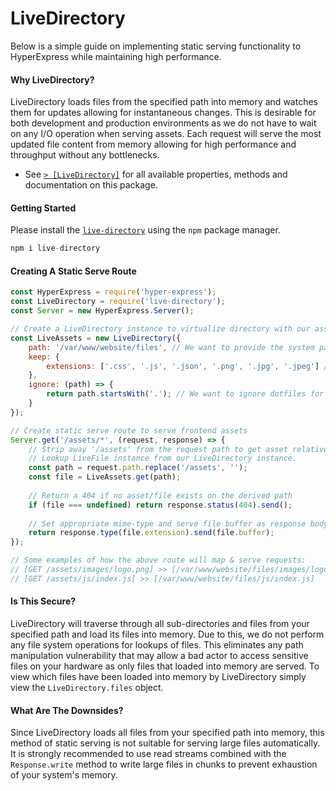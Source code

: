 # LiveDirectory
Below is a simple guide on implementing static serving functionality to HyperExpress while maintaining high performance.

#### Why LiveDirectory?
LiveDirectory loads files from the specified path into memory and watches them for updates allowing for instantaneous changes. This is desirable for both development and production environments as we do not have to wait on any I/O operation when serving assets. Each request will serve the most updated file content from memory allowing for high performance and throughput without any bottlenecks.
- See [`> [LiveDirectory]`](./docs/LiveDirectory.md) for all available properties, methods and documentation on this package.

#### Getting Started
Please install the [`live-directory`](https://github.com/kartikk221/live-directory) using the `npm` package manager.
```js
npm i live-directory
```

#### Creating A Static Serve Route
```js
const HyperExpress = require('hyper-express');
const LiveDirectory = require('live-directory');
const Server = new HyperExpress.Server();

// Create a LiveDirectory instance to virtualize directory with our assets
const LiveAssets = new LiveDirectory({
    path: '/var/www/website/files', // We want to provide the system path to the folder. Avoid using relative paths.
    keep: {
        extensions: ['.css', '.js', '.json', '.png', '.jpg', '.jpeg'] // We only want to serve files with these extensions
    },
    ignore: (path) => {
        return path.startsWith('.'); // We want to ignore dotfiles for safety
    }
});

// Create static serve route to serve frontend assets
Server.get('/assets/*', (request, response) => {
    // Strip away '/assets' from the request path to get asset relative path
    // Lookup LiveFile instance from our LiveDirectory instance.
    const path = request.path.replace('/assets', '');
    const file = LiveAssets.get(path);
    
    // Return a 404 if no asset/file exists on the derived path
    if (file === undefined) return response.status(404).send();
    
    // Set appropriate mime-type and serve file buffer as response body
    return response.type(file.extension).send(file.buffer);
});

// Some examples of how the above route will map & serve requests:
// [GET /assets/images/logo.png] >> [/var/www/website/files/images/logo.png]
// [GET /assets/js/index.js] >> [/var/www/website/files/js/index.js]
```

#### Is This Secure?
LiveDirectory will traverse through all sub-directories and files from your specified path and load its files into memory. Due to this, we do not perform any file system operations for lookups of files. This eliminates any path manipulation vulnerability that may allow a bad actor to access sensitive files on your hardware as only files that loaded into memory are served. To view which files have been loaded into memory by LiveDirectory simply view the `LiveDirectory.files` object.

#### What Are The Downsides?
Since LiveDirectory loads all files from your specified path into memory, this method of static serving is not suitable for serving large files automatically. It is strongly recommended to use read streams combined with the `Response.write` method to write large files in chunks to prevent exhaustion of your system's memory.